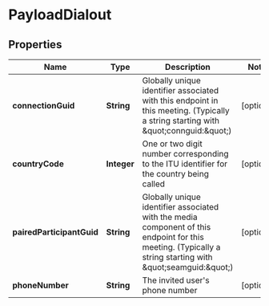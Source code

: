 
# PayloadDialout

## Properties
Name | Type | Description | Notes
------------ | ------------- | ------------- | -------------
**connectionGuid** | **String** | Globally unique identifier associated with this endpoint in this meeting. (Typically a string starting with \&quot;connguid:\&quot;) |  [optional]
**countryCode** | **Integer** | One or two digit number corresponding to the ITU identifier for the country being called |  [optional]
**pairedParticipantGuid** | **String** | Globally unique identifier associated with the media component of this endpoint for this meeting.  (Typically a string starting with \&quot;seamguid:\&quot;) |  [optional]
**phoneNumber** | **String** | The invited user&#39;s phone number |  [optional]



